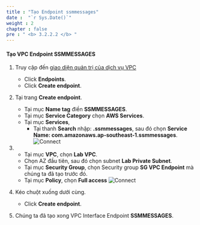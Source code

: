 ```yaml
---
title : "Tạo Endpoint ssmmessages"
date :  "`r Sys.Date()`" 
weight : 2
chapter : false
pre : " <b> 3.2.2.2 </b> "
---
```



#### Tạo VPC Endpoint SSMMESSAGES

1. Truy cập đến [giao diện quản trị của dịch vụ VPC](https://console.aws.amazon.com/vpc/home)
    - Click **Endpoints**.
    - Click **Create endpoint**.
  
2. Tại trang **Create endpoint**.
    - Tại mục **Name tag** điền **SSMMESSAGES**.
    - Tại mục **Service Category** chọn **AWS Services**.
    - Tại mục **Services**,
      - Tại thanh **Search** nhập: **.ssmmessages**, sau đó chọn **Service Name: com.amazonaws.ap-southeast-1.ssmmessages**.
![Connect](/images/2/50.png)

3.  - Tại mục **VPC**, chọn **Lab VPC**.
    - Chọn AZ đầu tiên, sau đó chọn subnet **Lab Private Subnet**.
    - Tại mục **Security Group**, chọn Security group **SG VPC Endpoint** mà chúng ta đã tạo trước đó.
    - Tại mục **Policy**, chọn **Full access**
![Connect](/images/2/51.png)

4. Kéo chuột xuống dưới cùng.
    - Click **Create endpoint**.

5. Chúng ta đã tạo xong VPC Interface Endpoint  **SSMMESSAGES**.
